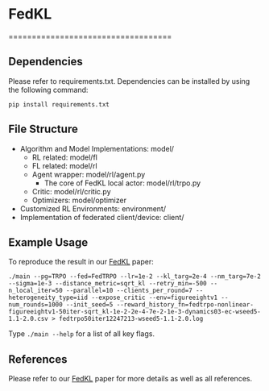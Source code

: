# FedKL
===================================

Dependencies
------------

Please refer to requirements.txt. Dependencies can be installed by using the following command:

    pip install requirements.txt



File Structure
------------

- Algorithm and Model Implementations: model/
    - RL related: model/fl
    - FL related: model/rl
	- Agent wrapper: model/rl/agent.py
        - The core of FedKL local actor: model/rl/trpo.py
	- Critic: model/rl/critic.py
    - Optimizers: model/optimizer
- Customized RL Environments: environment/
- Implementation of federated client/device: client/


Example Usage
-----

To reproduce the result in our [FedKL](https://arxiv.org/abs/2204.08125) paper:

    ./main --pg=TRPO --fed=FedTRPO --lr=1e-2 --kl_targ=2e-4 --nm_targ=7e-2 --sigma=1e-3 --distance_metric=sqrt_kl --retry_min=-500 --n_local_iter=50 --parallel=10 --clients_per_round=7 --heterogeneity_type=iid --expose_critic --env=figureeightv1 --num_rounds=1000 --init_seed=5 --reward_history_fn=fedtrpo-nonlinear-figureeightv1-50iter-sqrt_kl-1e-2-2e-4-7e-2-1e-3-dynamics03-ec-wseed5-1.1-2.0.csv > fedtrpo50iter12247213-wseed5-1.1-2.0.log

Type `./main --help` for a list of all key flags.

## References
Please refer to our [FedKL](https://arxiv.org/abs/2204.08125) paper for more details as well as all references.
